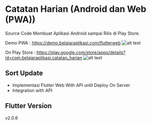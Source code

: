 # Catatan Harian (Android dan Web (PWA))
Source Code Membuat Aplikasi Android sampai Rilis di Play Store.

Demo PWA : https://demo.belajaraplikasi.com/flutterweb
![alt text](https://belajaraplikasi.com/wp-content/uploads/2021/07/flutterweb_belajarapliaksicom.png)

On Play Store : https://play.google.com/store/apps/details?id=com.belajaraplikasi.catatan_harian
![alt text](https://belajaraplikasi.com/wp-content/uploads/2021/07/flutter_api_belajaraplikasicom.png)

## Sort Update
- Implementasi Flutter Web With API until Deploy On Server
- Integration with API

## Flutter Version
v2.0.6
